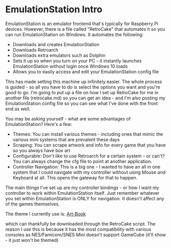 # EmulationStation Intro
EmulationStation is an emulator frontend that's typically for Raspberry Pi devices. However, there is a file called "RetroCake" that automates it so you can run EmulationStation on Windows. It automates the following:
* Downloads and creates EmulationStation
* Downloads Retroarch
* Downloads extra emulators such as Dolphin
* Sets it up so when you turn on your PC - it instantly launches EmulationStation without login once Windows 10 loads
* Allows you to easily access and edit your EmulationStation config file

This has made setting this machine up infinitely easier. The whole process is guided - so all you have to do is select the options you want and you're good to go. I'm going to put up a file on how I set up RetroCake for me in another file (retrocake.md) so you can get an idea - and I'm also posting my EmulationStation config file so you can see what I've done with the front end as well.

You may be asking yourself - what are some advantages of EmulationStation? Here's a few:
* Themes: You can install various themes - including ones that mimic the various mini systems that are prevalent these days
* Scraping: You can scrape artwork and info for every game that you have so you always have box art
* Configurable: Don't like to use Retroarch for a certain system - or can't? You can always change the cfg file to point at another application.
* Controller Navigation: This is a big one - I wanted to have an all in one system that I could navigate with my controller without using Mouse and Keyboard at all. This opens the gateway for that to happen.

The main things I've set up are my controller bindings - or how I want my controller to work within EmulationStation itself. Just remember whatever you set within EmulationStation is ONLY for navigation. It doesn't affect any of the games themselves.

The theme I currently use is: [Art-Book](https://github.com/anthonycaccese/es-theme-art-book) 

which can thankfully be downloaded through the RetroCake script. The reason I use this is because it has the most compatibility with various consoles as NES/Famicom/SNES Mini doesn't support GameCube (it'll show - it just won't be themed)
